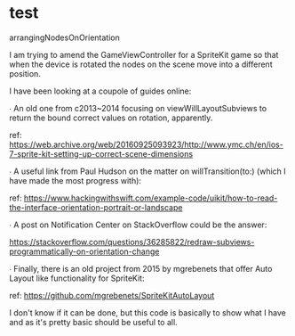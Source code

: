 # test
arrangingNodesOnOrientation

I am trying to amend the GameViewController for a SpriteKit game so that when the device is rotated the nodes on the scene move into a different position.

I have been looking at a coupole of guides online:

∙ An old one from c2013~2014 focusing on viewWillLayoutSubviews to return the bound correct values on rotation, apparently.

ref: https://web.archive.org/web/20160925093923/http://www.ymc.ch/en/ios-7-sprite-kit-setting-up-correct-scene-dimensions

∙ A useful link from Paul Hudson on the matter on willTransition(to:) (which I have made the most progress with):

ref: https://www.hackingwithswift.com/example-code/uikit/how-to-read-the-interface-orientation-portrait-or-landscape

∙ A post on Notification Center on StackOverflow could be the answer: 

https://stackoverflow.com/questions/36285822/redraw-subviews-programmatically-on-orientation-change

∙ Finally, there is an old project from 2015 by mgrebenets that offer Auto Layout like functionality for SpriteKit:

ref: https://github.com/mgrebenets/SpriteKitAutoLayout


I don't know if it can be done, but this code is basically to show what I have and as it's pretty basic should be useful to all.
